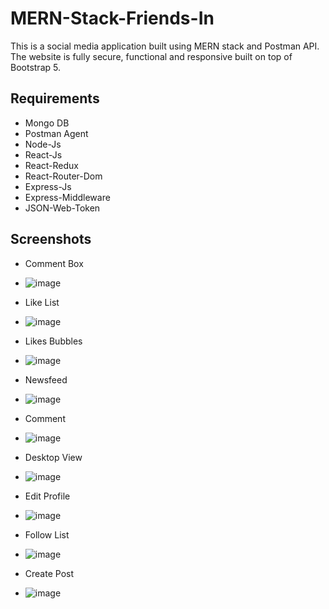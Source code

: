 # MERN-Stack-Friends-In
This is a social media application built using MERN stack and Postman API. The website is fully secure, functional and responsive built on top of Bootstrap 5.

## Requirements
* Mongo DB
* Postman Agent
* Node-Js
* React-Js
* React-Redux
* React-Router-Dom
* Express-Js
* Express-Middleware
* JSON-Web-Token

## Screenshots
* Comment Box
* ![image](https://github.com/Sayak007/MERN-Stack-Friends-In/blob/main/assets/ss_01.jpg)

* Like List
* ![image](https://github.com/Sayak007/MERN-Stack-Friends-In/blob/main/assets/ss_07.jpg)

* Likes Bubbles 
* ![image](https://github.com/Sayak007/MERN-Stack-Friends-In/blob/main/assets/ss_02.jpg)

* Newsfeed 
* ![image](https://github.com/Sayak007/MERN-Stack-Friends-In/blob/main/assets/ss_05.jpg)

* Comment
* ![image](https://github.com/Sayak007/MERN-Stack-Friends-In/blob/main/assets/ss_06.jpg)

* Desktop View
* ![image](https://github.com/Sayak007/MERN-Stack-Friends-In/blob/main/assets/ss_01.jpg)

* Edit Profile
* ![image](https://github.com/Sayak007/MERN-Stack-Friends-In/blob/main/assets/ss_02.jpg)

* Follow List
* ![image](https://github.com/Sayak007/MERN-Stack-Friends-In/blob/main/assets/ss_03.jpg)

* Create Post
* ![image](https://github.com/Sayak007/MERN-Stack-Friends-In/blob/main/assets/ss_04.jpg)

